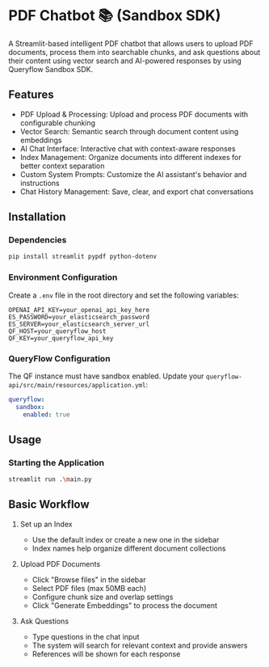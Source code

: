 # PDF Chatbot 📚 (Sandbox SDK)

A Streamlit-based intelligent PDF chatbot that allows users to upload PDF documents, process them into searchable chunks, and ask questions about their content using vector search and AI-powered responses by using Queryflow Sandbox SDK.

## Features
- PDF Upload & Processing: Upload and process PDF documents with configurable chunking
- Vector Search: Semantic search through document content using embeddings
- AI Chat Interface: Interactive chat with context-aware responses
- Index Management: Organize documents into different indexes for better context separation
- Custom System Prompts: Customize the AI assistant's behavior and instructions
- Chat History Management: Save, clear, and export chat conversations

## Installation

### Dependencies

```bash
pip install streamlit pypdf python-dotenv
```

### Environment Configuration

Create a `.env` file in the root directory and set the following variables:

```env
OPENAI_API_KEY=your_openai_api_key_here
ES_PASSWORD=your_elasticsearch_password
ES_SERVER=your_elasticsearch_server_url
QF_HOST=your_queryflow_host
QF_KEY=your_queryflow_api_key
```

### QueryFlow Configuration
The QF instance must have sandbox enabled. Update your `queryflow-api/src/main/resources/application.yml`:

```yml
queryflow:
  sandbox:
    enabled: true
```

## Usage

### Starting the Application

```bash
streamlit run .\main.py
```

## Basic Workflow

1. Set up an Index
    - Use the default index or create a new one in the sidebar
    - Index names help organize different document collections

2. Upload PDF Documents
    - Click "Browse files" in the sidebar
    - Select PDF files (max 50MB each)
    - Configure chunk size and overlap settings
    - Click "Generate Embeddings" to process the document

3. Ask Questions
    - Type questions in the chat input
    - The system will search for relevant context and provide answers
    - References will be shown for each response